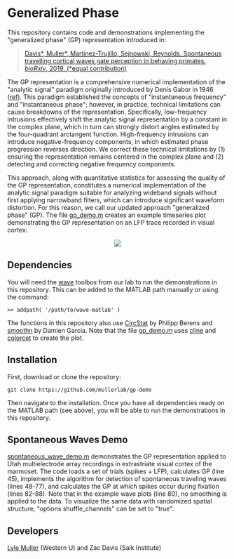 # Generalized Phase

This repository contains code and demonstrations implementing the "generalized phase" (GP) representation introduced in:

> [Davis*, Muller*, Martinez-Trujillo, Sejnowski, Reynolds. Spontaneous travelling cortical waves gate perception in behaving primates. *bioRxiv*, 2019. (*equal contribution)](https://www.biorxiv.org/content/10.1101/811471v1)

The GP representation is a comprehensive numerical implementation of the "analytic signal" paradigm originally introduced by Denis Gabor in 1946 ([ref](https://ieeexplore.ieee.org/document/5298517)). This paradigm established the concepts of "instantaneous frequency" and "instantaneous phase"; however, in practice, technical limitations can cause breakdowns of the representation. Specifically, low-frequency intrusions effectively shift the analytic signal representation by a constant in the complex plane, which in turn can strongly distort angles estimated by the four-quadrant arctangent function. High-frequency intrusions can introduce negative-frequency components, in which estimated phase progression reverses direction. We correct these technical limitations by (1) ensuring the representation remains centered in the complex plane and (2) detecting and correcting negative frequency components. 

This approach, along with quantitative statistics for assessing the quality of the GP representation, constitutes a numerical implementation of the analytic signal paradigm suitable for analyzing wideband signals without first applying narrowband filters, which can introduce significant waveform distortion. For this reason, we call our updated approach "generalized phase" (GP). The file [gp_demo.m](gp_demo.m) creates an example timeseries plot demonstrating the GP representation on an LFP trace recorded in visual cortex:

<p align="center">
	<img src="https://mullerlab.ca/assets/img/gp-demo/gp_demo.png">
</p>

## Dependencies

You will need the [wave](https://github.com/mullerlab/wave-matlab) toolbox from our lab to run the demonstrations in this repository. This can be added to the MATLAB path manually or using the command:

```
>> addpath( '/path/to/wave-matlab' )
```

The functions in this repository also use [CircStat](https://github.com/circstat/circstat-matlab) by Philipp Berens and [smoothn](https://www.mathworks.com/matlabcentral/fileexchange/25634-smoothn) by Damien Garcia. Note that the file [gp_demo.m](gp_demo.m) uses [cline](https://www.mathworks.com/matlabcentral/fileexchange/14677-cline) and [colorcet](https://peterkovesi.com/projects/colourmaps) to create the plot.

## Installation

First, download or clone the repository:

```
git clone https://github.com/mullerlab/gp-demo
```

Then navigate to the installation. Once you have all dependencies ready on the MATLAB path (see above), you will be able to run the demonstrations in this repository.

## Spontaneous Waves Demo

[spontaneous_wave_demo.m](spontaneous_wave_demo.m) demonstrates the GP representation applied to Utah multielectrode array recordings in extrastriate visual cortex of the marmoset. The code loads a set of trials (spikes + LFP), calculates GP (line 45), implements the algorithm for detection of spontaneous traveling waves (lines 48-77), and calculates the GP at which spikes occur during fixation (lines 82-88). Note that in the example wave plots (line 80), no smoothing is applied to the data. To visualize the same data with randomized spatial structure, "options.shuffle_channels" can be set to "true".

## Developers

[Lyle Muller](http://mullerlab.ca) (Western U) and Zac Davis (Salk Institute)
